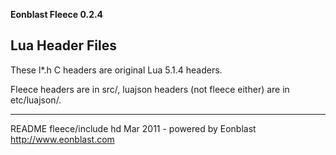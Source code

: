 **Eonblast Fleece 0.2.4**

Lua Header Files
----------------

These l*.h C headers are original Lua 5.1.4 headers.

Fleece headers are in src/, luajson headers (not fleece either) are in etc/luajson/.

































_______________________________________________________________________________
README fleece/include hd Mar 2011 - powered by Eonblast http://www.eonblast.com
